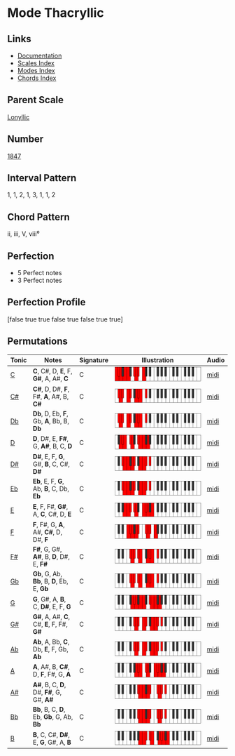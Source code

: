# Mode Thacryllic

## Links

- [Documentation](index.md)
- [Scales Index](Scales.md)
- [Modes Index](Modes.md)
- [Chords Index](Chords.md)

## Parent Scale

[Lonyllic](ScaleLonyllic.md)

## Number

[1847](https://ianring.com/musictheory/scales/1847)

## Interval Pattern

1, 1, 2, 1, 3, 1, 1, 2

## Chord Pattern

ii, iii, V, viii⁰

## Perfection

- 5 Perfect notes
- 3 Perfect notes

## Perfection Profile

[false true true false true false true true]

## Permutations

| Tonic | Notes | Signature | Illustration | Audio |
|-------|-------|-----------|--------------|-------|
| [C](ModeCNaturalThacryllic.md) | **C**, C#, D, **E**, F, **G#**, A, A#, **C** | C | ![CNaturalThacryllic](ModeCNaturalThacryllic.png) | [midi](https://github.com/edipermadi/music/blob/main/docs/ModeCNaturalThacryllic.mid?raw=true) |
| [C#](ModeCSharpThacryllic.md) | **C#**, D, D#, **F**, F#, **A**, A#, B, **C#** | C | ![CSharpThacryllic](ModeCSharpThacryllic.png) | [midi](https://github.com/edipermadi/music/blob/main/docs/ModeCSharpThacryllic.mid?raw=true) |
| [Db](ModeDFlatThacryllic.md) | **Db**, D, Eb, **F**, Gb, **A**, Bb, B, **Db** | C | ![DFlatThacryllic](ModeDFlatThacryllic.png) | [midi](https://github.com/edipermadi/music/blob/main/docs/ModeDFlatThacryllic.mid?raw=true) |
| [D](ModeDNaturalThacryllic.md) | **D**, D#, E, **F#**, G, **A#**, B, C, **D** | C | ![DNaturalThacryllic](ModeDNaturalThacryllic.png) | [midi](https://github.com/edipermadi/music/blob/main/docs/ModeDNaturalThacryllic.mid?raw=true) |
| [D#](ModeDSharpThacryllic.md) | **D#**, E, F, **G**, G#, **B**, C, C#, **D#** | C | ![DSharpThacryllic](ModeDSharpThacryllic.png) | [midi](https://github.com/edipermadi/music/blob/main/docs/ModeDSharpThacryllic.mid?raw=true) |
| [Eb](ModeEFlatThacryllic.md) | **Eb**, E, F, **G**, Ab, **B**, C, Db, **Eb** | C | ![EFlatThacryllic](ModeEFlatThacryllic.png) | [midi](https://github.com/edipermadi/music/blob/main/docs/ModeEFlatThacryllic.mid?raw=true) |
| [E](ModeENaturalThacryllic.md) | **E**, F, F#, **G#**, A, **C**, C#, D, **E** | C | ![ENaturalThacryllic](ModeENaturalThacryllic.png) | [midi](https://github.com/edipermadi/music/blob/main/docs/ModeENaturalThacryllic.mid?raw=true) |
| [F](ModeFNaturalThacryllic.md) | **F**, F#, G, **A**, A#, **C#**, D, D#, **F** | C | ![FNaturalThacryllic](ModeFNaturalThacryllic.png) | [midi](https://github.com/edipermadi/music/blob/main/docs/ModeFNaturalThacryllic.mid?raw=true) |
| [F#](ModeFSharpThacryllic.md) | **F#**, G, G#, **A#**, B, **D**, D#, E, **F#** | C | ![FSharpThacryllic](ModeFSharpThacryllic.png) | [midi](https://github.com/edipermadi/music/blob/main/docs/ModeFSharpThacryllic.mid?raw=true) |
| [Gb](ModeGFlatThacryllic.md) | **Gb**, G, Ab, **Bb**, B, **D**, Eb, E, **Gb** | C | ![GFlatThacryllic](ModeGFlatThacryllic.png) | [midi](https://github.com/edipermadi/music/blob/main/docs/ModeGFlatThacryllic.mid?raw=true) |
| [G](ModeGNaturalThacryllic.md) | **G**, G#, A, **B**, C, **D#**, E, F, **G** | C | ![GNaturalThacryllic](ModeGNaturalThacryllic.png) | [midi](https://github.com/edipermadi/music/blob/main/docs/ModeGNaturalThacryllic.mid?raw=true) |
| [G#](ModeGSharpThacryllic.md) | **G#**, A, A#, **C**, C#, **E**, F, F#, **G#** | C | ![GSharpThacryllic](ModeGSharpThacryllic.png) | [midi](https://github.com/edipermadi/music/blob/main/docs/ModeGSharpThacryllic.mid?raw=true) |
| [Ab](ModeAFlatThacryllic.md) | **Ab**, A, Bb, **C**, Db, **E**, F, Gb, **Ab** | C | ![AFlatThacryllic](ModeAFlatThacryllic.png) | [midi](https://github.com/edipermadi/music/blob/main/docs/ModeAFlatThacryllic.mid?raw=true) |
| [A](ModeANaturalThacryllic.md) | **A**, A#, B, **C#**, D, **F**, F#, G, **A** | C | ![ANaturalThacryllic](ModeANaturalThacryllic.png) | [midi](https://github.com/edipermadi/music/blob/main/docs/ModeANaturalThacryllic.mid?raw=true) |
| [A#](ModeASharpThacryllic.md) | **A#**, B, C, **D**, D#, **F#**, G, G#, **A#** | C | ![ASharpThacryllic](ModeASharpThacryllic.png) | [midi](https://github.com/edipermadi/music/blob/main/docs/ModeASharpThacryllic.mid?raw=true) |
| [Bb](ModeBFlatThacryllic.md) | **Bb**, B, C, **D**, Eb, **Gb**, G, Ab, **Bb** | C | ![BFlatThacryllic](ModeBFlatThacryllic.png) | [midi](https://github.com/edipermadi/music/blob/main/docs/ModeBFlatThacryllic.mid?raw=true) |
| [B](ModeBNaturalThacryllic.md) | **B**, C, C#, **D#**, E, **G**, G#, A, **B** | C | ![BNaturalThacryllic](ModeBNaturalThacryllic.png) | [midi](https://github.com/edipermadi/music/blob/main/docs/ModeBNaturalThacryllic.mid?raw=true) |
